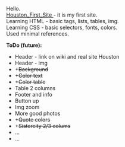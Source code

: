 Hello.<br>
<a href="http://houstonmyfirstsite.unaux.com">Houston_First_Site </a>- it is my first site. 
<br>
Learning HTML - basic tags, lists, tables, img.<br>
Learning CSS - basic selectors, fonts, colors.<br>
Used minimal references.

<strong>ToDo (future):</strong>
<ul>
  <li>Header - link on wiki and real site Houston</li>
  <li>Header - img</li>
   <li>+<strike>Background</strike></li>
   <li>+<strike>Color text</strike></li>
   <li>+<strike>Color table</strike></li>
   <li>Table 2 columns</li>
   <li>Footer and info</li>
   <li>Button up</li>
   <li>Img zoom</li>
   <li>More good photos</li>
  <li>+<strike>Quote colors</strike> </li>
   <li>+<strike>Sistercity 2/3 colums</strike></li>
   <li>...</li>
   <li>...</li>
</ul>
